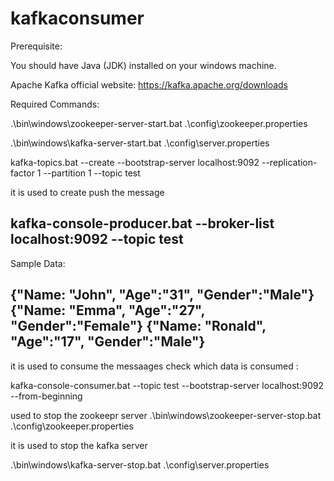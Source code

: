 # kafkaconsumer

Prerequisite:

You should have Java (JDK) installed on your windows machine.

Apache Kafka official website: https://kafka.apache.org/downloads
 
Required Commands:

.\bin\windows\zookeeper-server-start.bat .\config\zookeeper.properties

.\bin\windows\kafka-server-start.bat .\config\server.properties

kafka-topics.bat --create --bootstrap-server localhost:9092 --replication-factor 1 --partition 1 --topic test


it is used to create push the message 

kafka-console-producer.bat --broker-list localhost:9092 --topic test
-------------------------------------------------------------------------------------------------------
Sample Data:

{"Name: "John", "Age":"31", "Gender":"Male"}
{"Name: "Emma", "Age":"27", "Gender":"Female"}
{"Name: "Ronald", "Age":"17", "Gender":"Male"}
---------------------------------------------------------------------------------------------------------
it is used to consume the messaages check which data is consumed :

kafka-console-consumer.bat --topic test --bootstrap-server localhost:9092 --from-beginning


used to stop the zookeepr server 
.\bin\windows\zookeeper-server-stop.bat .\config\zookeeper.properties

it is used to stop the kafka server 

.\bin\windows\kafka-server-stop.bat .\config\server.properties
